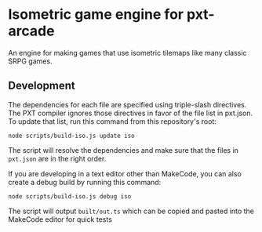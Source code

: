 # Isometric game engine for pxt-arcade

An engine for making games that use isometric tilemaps like many classic
SRPG games.

## Development

The dependencies for each file are specified using triple-slash directives. The
PXT compiler ignores those directives in favor of the file list in pxt.json. To 
update that list, run this command from this repository's root:

```
node scripts/build-iso.js update iso
```

The script will resolve the dependencies and make sure that the files in `pxt.json`
are in the right order.

If you are developing in a text editor other than MakeCode, you can also create a 
debug build by running this command:

```
node scripts/build-iso.js debug iso
```

The script will output `built/out.ts` which can be copied and pasted into the MakeCode editor
for quick tests